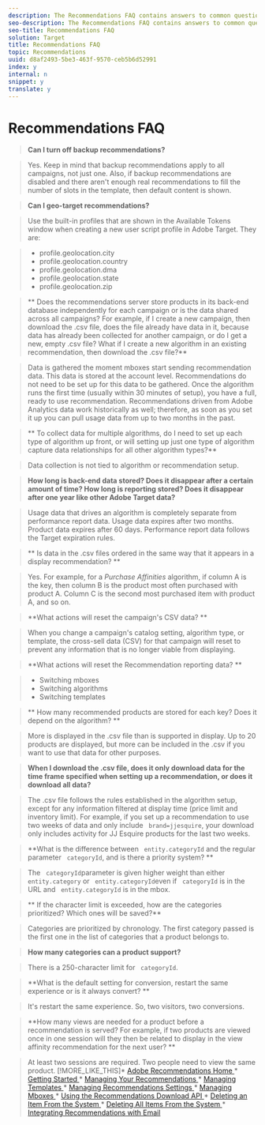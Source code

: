 ```yaml
---
description: The Recommendations FAQ contains answers to common questions.
seo-description: The Recommendations FAQ contains answers to common questions.
seo-title: Recommendations FAQ
solution: Target
title: Recommendations FAQ
topic: Recommendations
uuid: d8af2493-5be3-463f-9570-ceb5b6d52991
index: y
internal: n
snippet: y
translate: y
---
```


# Recommendations FAQ


>**Can I turn off backup recommendations?** 

>Yes. Keep in mind that backup recommendations apply to all campaigns, not just one. Also, if backup recommendations are disabled and there aren't enough real recommendations to fill the number of slots in the template, then default content is shown. 

>**Can I geo-target recommendations?** 

>Use the built-in profiles that are shown in the Available Tokens window when creating a new user script profile in Adobe Target. They are: 

>
>* profile.geolocation.city
>* profile.geolocation.country
>* profile.geolocation.dma
>* profile.geolocation.state
>* profile.geolocation.zip


>** Does the recommendations server store products in its back-end database independently for each campaign or is the data shared across all campaigns? For example, if I create a new campaign, then download the .csv file, does the file already have data in it, because data has already been collected for another campaign, or do I get a new, empty .csv file? What if I create a new algorithm in an existing recommendation, then download the .csv file?** 

>Data is gathered the moment mboxes start sending recommendation data. This data is stored at the account level. Recommendations do not need to be set up for this data to be gathered. Once the algorithm runs the first time (usually within 30 minutes of setup), you have a full, ready to use recommendation. Recommendations driven from Adobe Analytics data work historically as well; therefore, as soon as you set it up you can pull usage data from up to two months in the past. 

>** To collect data for multiple algorithms, do I need to set up each type of algorithm up front, or will setting up just one type of algorithm capture data relationships for all other algorithm types?** 

>Data collection is not tied to algorithm or recommendation setup. 

>**How long is back-end data stored? Does it disappear after a certain amount of time? How long is reporting stored? Does it disappear after one year like other Adobe Target data?** 

>Usage data that drives an algorithm is completely separate from performance report data. Usage data expires after two months. Product data expires after 60 days. Performance report data follows the Target expiration rules. 

>** Is data in the .csv files ordered in the same way that it appears in a display recommendation? ** 

>Yes. For example, for a *Purchase Affinities* algorithm, if column A is the key, then column B is the product most often purchased with product A. Column C is the second most purchased item with product A, and so on. 

>**What actions will reset the campaign's CSV data? ** 

>When you change a campaign's catalog setting, algorithm type, or template, the cross-sell data (CSV) for that campaign will reset to prevent any information that is no longer viable from displaying. 

>**What actions will reset the Recommendation reporting data? ** 

>
>* Switching mboxes
>* Switching algorithms
>* Switching templates


>** How many recommended products are stored for each key? Does it depend on the algorithm? ** 

>More is displayed in the .csv file than is supported in display. Up to 20 products are displayed, but more can be included in the .csv if you want to use that data for other purposes. 

>**When I download the .csv file, does it only download data for the time frame specified when setting up a recommendation, or does it download all data?** 

>The .csv file follows the rules established in the algorithm setup, except for any information filtered at display time (price limit and inventory limit). For example, if you set up a recommendation to use two weeks of data and only include ` brand=jjesquire`, your download only includes activity for JJ Esquire products for the last two weeks. 

>**What is the difference between ` entity.categoryId` and the regular parameter ` categoryId`, and is there a priority system? ** 

>The ` categoryId`parameter is given higher weight than either ` entity.category` or ` entity.categoryId`even if ` categoryId` is in the URL and ` entity.categoryId` is in the mbox. 

>** If the character limit is exceeded, how are the categories prioritized? Which ones will be saved?** 

>Categories are prioritized by chronology. The first category passed is the first one in the list of categories that a product belongs to. 

>**How many categories can a product support?** 

>There is a 250-character limit for ` categoryId`. 

>**What is the default setting for conversion, restart the same experience or is it always convert? ** 

>It's restart the same experience. So, two visitors, two conversions. 

>**How many views are needed for a product before a recommendation is served? For example, if two products are viewed once in one session will they then be related to display in the view affinity recommendation for the next user? ** 

>At least two sessions are required. Two people need to view the same product. 
>[!MORE_LIKE_THIS]* [ Adobe Recommendations Home ](recs_home.md#topic_74F655D8648E4586BCCFD789E60D13CE)* [ Getting Started ](c_gettingstarted_recs.md#concept_CCF04F19782145099178353D37517D9E)* [ Managing Your Recommendations ](c_rec_mng_recs.md#concept_8BD886F4E0954B46B8EC0EA4626A00E1)* [ Managing Templates ](c_Managing_Templates.md#concept_C3A712A99D47406C855955161DB699A1)* [ Managing Recommendations Settings ](c_Managing_Recommendations_Settings.md#concept_70257C38F0A74F3E88B1E7ED278A8DB4)* [ Managing Mboxes ](c_Managing_Mboxes.md#concept_B2EE9F6FDDD74A5AAAE6D14C263BCDEB)* [ Using the Recommendations Download API ](r_Using_the_Recommendations_Download_API.md#reference_09DA9D1AB3884CEC9144C7BDD07AB30A)* [ Deleting an Item From the System ](r_Deleting_an_Item_From_the_System.md#reference_9D644188516045E295DD69065118ED2D)* [ Deleting All Items From the System ](r_Deleting_All_Items_From_the_System.md#reference_A916F48DE01E41DA81F2C35AF2A5E58F)* [ Integrating Recommendations with Email ](r_Integrating_Recommendations_with_Email.md#reference_256B16C894864F24AF970E43DC174420)